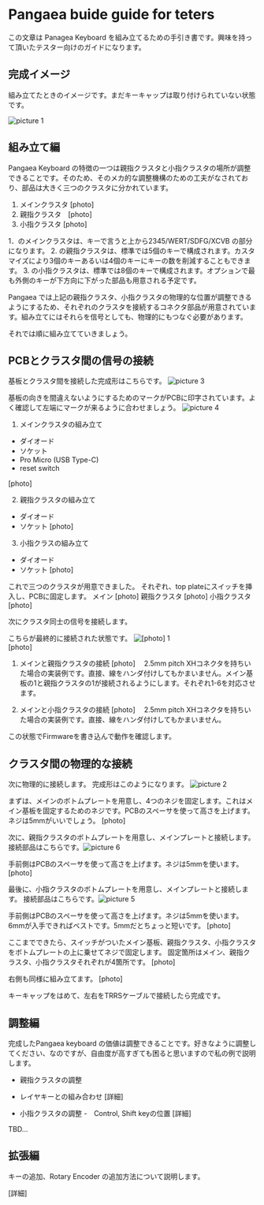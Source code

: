 # Pangaea buide guide for teters

この文章は Panagea Keyboard を組み立てるための手引き書です。興味を持って頂いたテスター向けのガイドになります。

## 完成イメージ

組み立てたときのイメージです。まだキーキャップは取り付けられていない状態です。

![picture 1](images/4654de285b3f48fc8ee407a733680955d16ebc803d51c34f99765b41f4ffe5e8.png)  

## 組み立て編

Pangaea Keyboard の特徴の一つは親指クラスタと小指クラスタの場所が調整できることです。そのため、そのメカ的な調整機構のための工夫がなされており、部品は大きく三つのクラスタに分かれています。

1. メインクラスタ [photo]
2. 親指クラスタ　[photo]
3. 小指クラスタ [photo]

1．のメインクラスタは、キーで言うと上から2345/WERT/SDFG/XCVB の部分になります。
2. の親指クラスタは、標準では5個のキーで構成されます。カスタマイズにより3個のキーあるいは4個のキーにキーの数を削減することもできます。
3. の小指クラスタは、標準では8個のキーで構成されます。オプションで最も外側のキーが下方向に下がった部品も用意される予定です。

Pangaea では上記の親指クラスタ、小指クラスタの物理的な位置が調整できるようにするため、それぞれのクラスタを接続するコネクタ部品が用意されています。組み立てにはそれらを信号としても、物理的にもつなぐ必要があります。

それでは順に組み立てていきましょう。

## PCBとクラスタ間の信号の接続

基板とクラスタ間を接続した完成形はこちらです。
![picture 3](images/e8cf4e5ab07ae1a9450db6237234261d8d0daca476545fba90c7199dbf79572b.png)  


基板の向きを間違えないようにするためのマークがPCBに印字されています。よく確認して左端にマークが来るように合わせましょう。
 ![picture 4](images/13a6e4abe06fdf55e29f08c79a0a2a02d93426b52d6df6399b1b247043b9f3ee.png)  


1. メインクラスタの組み立て
 - ダイオード
 - ソケット
 - Pro Micro (USB Type-C)
 - reset switch

 [photo]

2. 親指クラスタの組み立て
 - ダイオード
 - ソケット
  [photo]

3. 小指クラスの組み立て
 - ダイオード
 - ソケット
 [photo]

これで三つのクラスタが用意できました。
それぞれ、top plateにスイッチを挿入し、PCBに固定します。
メイン [photo]
親指クラスタ [photo]
小指クラスタ [photo]

次にクラスタ同士の信号を接続します。

こちらが最終的に接続された状態です。
 ![[photo] 1](images/12b5d017e92538700fd86b66f8f17ba5b7837069fc4d05f0cf9e0c62a58a4044.png)  
[photo]

1. メインと親指クラスタの接続
 [photo]
　2.5mm pitch XHコネクタを持ちいた場合の実装例です。直接、線をハンダ付けしてもかまいません。メイン基板の1と親指クラスタの1が接続されるようにします。それぞれ1-6を対応させます。

2. メインと小指クラスタの接続
 [photo]
　2.5mm pitch XHコネクタを持ちいた場合の実装例です。直接、線をハンダ付けしてもかまいません。

この状態でFirmwareを書き込んで動作を確認します。

## クラスタ間の物理的な接続 

次に物理的に接続します。
完成形はこのようになります。
![picture 2](images/ae8b663de61265fc9e2a7c73a48820bda330f6d65dd7c69996d7fd06cbfcfd85.png)  


まずは、メインのボトムプレートを用意し、4つのネジを固定します。これはメイン基板を固定するためのネジです。PCBのスペーサを使って高さを上げます。ネジは5mmがいいでしょう。
 [photo]

次に、親指クラスタのボトムプレートを用意し、メインプレートと接続します。
接続部品はこちらです。![picture 6](images/0a40776e85302190b7db8250a09605896cdc25e2c0a9c59730956f0daec5297e.png)  

手前側はPCBのスペーサを使って高さを上げます。ネジは5mmを使います。
 [photo]

最後に、小指クラスタのボトムプレートを用意し、メインプレートと接続します。
接続部品はこちらです。![picture 5](images/f13e1266644263a3237f0dc3debcd90be7cba8184b91f7bf281d1283899af6be.png)  

手前側はPCBのスペーサを使って高さを上げます。ネジは5mmを使います。6mmが入手できればベストです。5mmだとちょっと短いです。
 [photo]

ここまでできたら、スイッチがついたメイン基板、親指クラスタ、小指クラスタをボトムプレートの上に乗せてネジで固定します。
固定箇所はメイン、親指クラスタ、小指クラスタそれぞれが4箇所です。
 [photo]

右側も同様に組み立てます。
 [photo]

キーキャップをはめて、左右をTRRSケーブルで接続したら完成です。

## 調整編

完成したPangaea keyboard の価値は調整できることです。好きなように調整してください、なのですが、自由度が高すぎても困ると思いますので私の例で説明します。

+ 親指クラスタの調整
 - レイヤキーとの組み合わせ
   [詳細]
+ 小指クラスタの調整
 -　Control, Shift keyの位置
   [詳細]


 TBD...
 
## 拡張編

キーの追加、Rotary Encoder の追加方法について説明します。

   [詳細]



